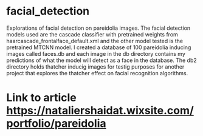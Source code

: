 # facial_detection
Explorations of facial detection on pareidolia images. The facial detection models used are the cascade classifier with pretrained weights from haarcascade_frontalface_default.xml and the other model tested is the pretrained MTCNN model. I created a database of 100 pareidolia inducing images called faces.db and each image in the db directory contains my predictions of what the model will detect as a face in the database. The db2 directory holds thatcher inducig images for testig purposes for another project that explores the thatcher effect on facial recognition algorithms. 
# Link to article https://nataliershaidat.wixsite.com/portfolio/pareidolia
